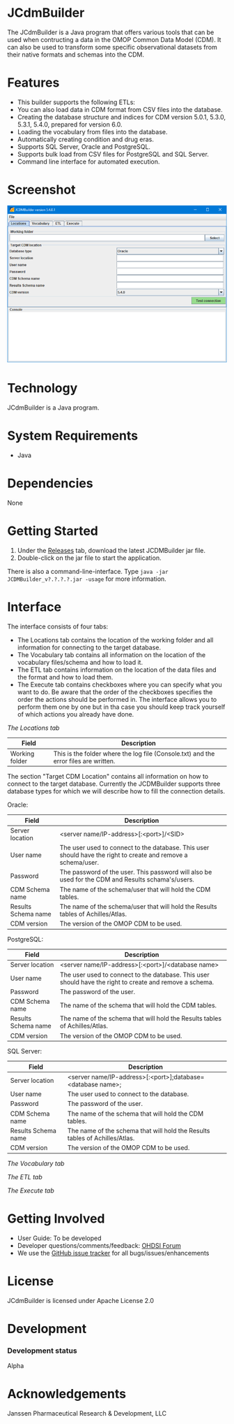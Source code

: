 JCdmBuilder
==============

The JCdmBuilder is a Java program that offers various tools that can be used when contructing a data in the OMOP Common Data Model (CDM). It can also be used to transform some specific observational datasets from their native formats and schemas into the CDM.  

Features
========
* This builder supports the following ETLs:
* You can also load data in CDM format from CSV files into the database.
* Creating the database structure and indices for CDM version 5.0.1, 5.3.0, 5.3.1, 5.4.0, prepared for version 6.0.
* Loading the vocabulary from files into the database.
* Automatically creating condition and drug eras.
* Supports SQL Server, Oracle and PostgreSQL.
* Supports bulk load from CSV files for PostgreSQL and SQL Server.
* Command line interface for automated execution.

Screenshot
===========
<img src="https://github.com/mi-erasmusmc/JCdmBuilder/blob/master/man/Screenshot.png" alt="JCdmBuilder" title="JCdmBuilder" />

Technology
============
JCdmBuilder is a Java program.  

System Requirements
============
* Java

Dependencies
============
None
 
Getting Started
===============

1. Under the [Releases](https://github.com/OHDSI/JCdmBuilder/releases) tab, download the latest JCDMBuilder jar file.
2. Double-click on the jar file to start the application.

There is also a command-line-interface. Type `java -jar JCDMBuilder_v?.?.?.?.jar -usage` for more information.

Interface
=========

The interface consists of four tabs:

* The Locations tab contains the location of the working folder and all information for connecting to the target database.
* The Vocabulary tab contains all information on the location of the vocabulary files/schema and how to load it.
* The ETL tab contains information on the location of the data files and the format and how to load them.
* The Execute tab contains checkboxes where you can specify what you want to do. Be aware that the order of the checkboxes specifies the order the actions should be performed in. The interface allows you to perform them one by one but in tha case you should keep track yourself of which actions you already have done.

_The Locations tab_

| Field | Description |
| ------------------------ | ----------------------------------------------------------------------------- |
|Working folder | This is the folder where the log file (Console.txt) and the error files are written. |

The section "Target CDM Location" contains all information on how to connect to the target database. Currently the JCDMBuilder supports three database types for which we will describe how to fill the connection details.

Oracle:

| Field | Description |
| ------------------------ | ----------------------------------------------------------------------------- |
| Server location | \<server name/IP-address\>[\:\<port\>]/\<SID\> |
| User name | The user used to connect to the database. This user should have the right to create and remove a schema/user. |
| Password | The password of the user. This password will also be used for the CDM and Results schama's/users. |
| CDM Schema name | The name of the schema/user that will hold the CDM tables. |
| Results Schema name | The name of the schema/user that will hold the Results tables of Achilles/Atlas. |
| CDM version | The version of the OMOP CDM to be used. |

PostgreSQL:

| Field | Description |
| ------------------------ | ----------------------------------------------------------------------------- |
| Server location | \<server name/IP-address\>[\:\<port\>]/\<database name\> |
| User name | The user used to connect to the database. This user should have the right to create and remove a schema. |
| Password | The password of the user. |
| CDM Schema name | The name of the schema that will hold the CDM tables. |
| Results Schema name | The name of the schema that will hold the Results tables of Achilles/Atlas. |
| CDM version | The version of the OMOP CDM to be used. |

SQL Server:

| Field | Description |
| ------------------------ | ----------------------------------------------------------------------------- |
| Server location | \<server name/IP-address\>[\:\<port\>];database=\<database name\>; |
| User name | The user used to connect to the database. |
| Password | The password of the user. |
| CDM Schema name | The name of the schema that will hold the CDM tables. |
| Results Schema name | The name of the schema that will hold the Results tables of Achilles/Atlas. |
| CDM version | The version of the OMOP CDM to be used. |


_The Vocabulary tab_


_The ETL tab_


_The Execute tab_


Getting Involved
=============
* User Guide:  To be developed
* Developer questions/comments/feedback: <a href="http://forums.ohdsi.org/c/developers">OHDSI Forum</a>
* We use the <a href="../../issues">GitHub issue tracker</a> for all bugs/issues/enhancements

License
=======
JCdmBuilder is licensed under Apache License 2.0

Development
===========

### Development status
Alpha

Acknowledgements
================
Janssen Pharmaceutical Research & Development, LLC
